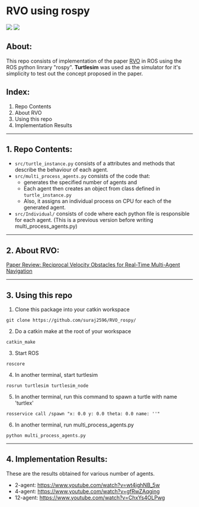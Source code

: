 # RVO using rospy
![](https://cdn-images-1.medium.com/max/600/1*6XzIAsX_VAqyIeiQ9x7-sw.gif)
![](https://cdn-images-1.medium.com/max/600/1*-PEHaKXuBFPBC0HdQ-Kjjg.gif)

## About:
This repo consists of implementation of the paper [RVO]() in ROS using the ROS python linrary "rospy". **Turtlesim** was used as the simulator for it's simplicity to test out the concept proposed in the paper.

## Index:
1. Repo Contents
2. About RVO
3. Using this repo
4. Implementation Results

---

## 1. Repo Contents:
- `src/turtle_instance.py` consists of a attributes and methods that describe the behaviour of each agent.
- `src/multi_process_agents.py` consists of the code that:
  - generates the specified number of agents and
  - Each agent then creates an object from class defined in `turtle_instance.py`
  - Also, it assigns an individual process on CPU for each of the generated agent.
- `src/Individual/` consists of code where each python file is responsible for each agent. (This is a previous version before writing multi_process_agents.py)

---

## 2. About RVO:

[Paper Review: Reciprocal Velocity Obstacles for Real-Time Multi-Agent Navigation](https://medium.com/@suraj2596/paper-review-reciprocal-velocity-obstacles-for-real-time-multi-agent-navigation-aaf6adbedefd)

---

## 3. Using this repo
1. Clone this package into your catkin workspace

`git clone https://github.com/suraj2596/RVO_rospy/`

2. Do a catkin make at the root of your workspace

`catkin_make`

3. Start ROS

`roscore`

4. In another terminal, start turtlesim

`rosrun turtlesim turtlesim_node`

5. In another terminal, run this command to spawn a turtle with name 'turtlex'

`rosservice call /spawn "x: 0.0 y: 0.0 theta: 0.0 name: ''"`

6. In another terminal, run multi_process_agents.py

`python multi_process_agents.py`


---
## 4. Implementation Results:

These are the results obtained for various number of agents.
- 2-agent: https://www.youtube.com/watch?v=wt4jghNB_5w
- 4-agent: https://www.youtube.com/watch?v=gfRwZAqging
- 12-agent: https://www.youtube.com/watch?v=ChxYs4OLPwg
